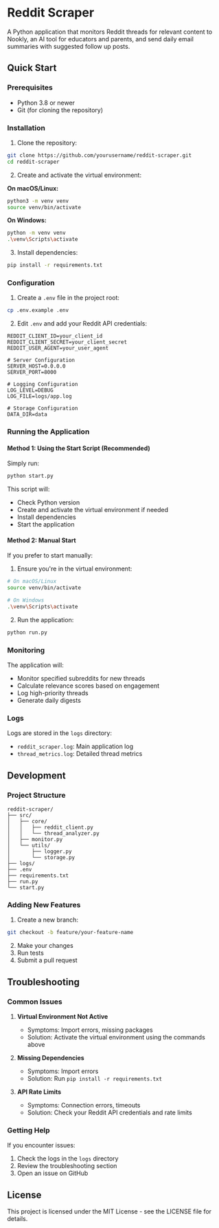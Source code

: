 # Reddit Scraper

A Python application that monitors Reddit threads for relevant content to Nookly, an AI tool for educators and parents, and send daily email summaries with suggested follow up posts.

## Quick Start

### Prerequisites
- Python 3.8 or newer
- Git (for cloning the repository)

### Installation

1. Clone the repository:
```bash
git clone https://github.com/yourusername/reddit-scraper.git
cd reddit-scraper
```

2. Create and activate the virtual environment:

**On macOS/Linux:**
```bash
python3 -m venv venv
source venv/bin/activate
```

**On Windows:**
```bash
python -m venv venv
.\venv\Scripts\activate
```

3. Install dependencies:
```bash
pip install -r requirements.txt
```

### Configuration

1. Create a `.env` file in the project root:
```bash
cp .env.example .env
```

2. Edit `.env` and add your Reddit API credentials:
```
REDDIT_CLIENT_ID=your_client_id
REDDIT_CLIENT_SECRET=your_client_secret
REDDIT_USER_AGENT=your_user_agent

# Server Configuration
SERVER_HOST=0.0.0.0
SERVER_PORT=8000

# Logging Configuration
LOG_LEVEL=DEBUG
LOG_FILE=logs/app.log

# Storage Configuration
DATA_DIR=data
```

### Running the Application

#### Method 1: Using the Start Script (Recommended)
Simply run:
```bash
python start.py
```

This script will:
- Check Python version
- Create and activate the virtual environment if needed
- Install dependencies
- Start the application

#### Method 2: Manual Start
If you prefer to start manually:

1. Ensure you're in the virtual environment:
```bash
# On macOS/Linux
source venv/bin/activate

# On Windows
.\venv\Scripts\activate
```

2. Run the application:
```bash
python run.py
```

### Monitoring

The application will:
- Monitor specified subreddits for new threads
- Calculate relevance scores based on engagement
- Log high-priority threads
- Generate daily digests

### Logs

Logs are stored in the `logs` directory:
- `reddit_scraper.log`: Main application log
- `thread_metrics.log`: Detailed thread metrics

## Development

### Project Structure
```
reddit-scraper/
├── src/
│   ├── core/
│   │   ├── reddit_client.py
│   │   └── thread_analyzer.py
│   ├── monitor.py
│   └── utils/
│       ├── logger.py
│       └── storage.py
├── logs/
├── .env
├── requirements.txt
├── run.py
└── start.py
```

### Adding New Features

1. Create a new branch:
```bash
git checkout -b feature/your-feature-name
```

2. Make your changes
3. Run tests
4. Submit a pull request

## Troubleshooting

### Common Issues

1. **Virtual Environment Not Active**
   - Symptoms: Import errors, missing packages
   - Solution: Activate the virtual environment using the commands above

2. **Missing Dependencies**
   - Symptoms: Import errors
   - Solution: Run `pip install -r requirements.txt`

3. **API Rate Limits**
   - Symptoms: Connection errors, timeouts
   - Solution: Check your Reddit API credentials and rate limits

### Getting Help

If you encounter issues:
1. Check the logs in the `logs` directory
2. Review the troubleshooting section
3. Open an issue on GitHub

## License

This project is licensed under the MIT License - see the LICENSE file for details. 
